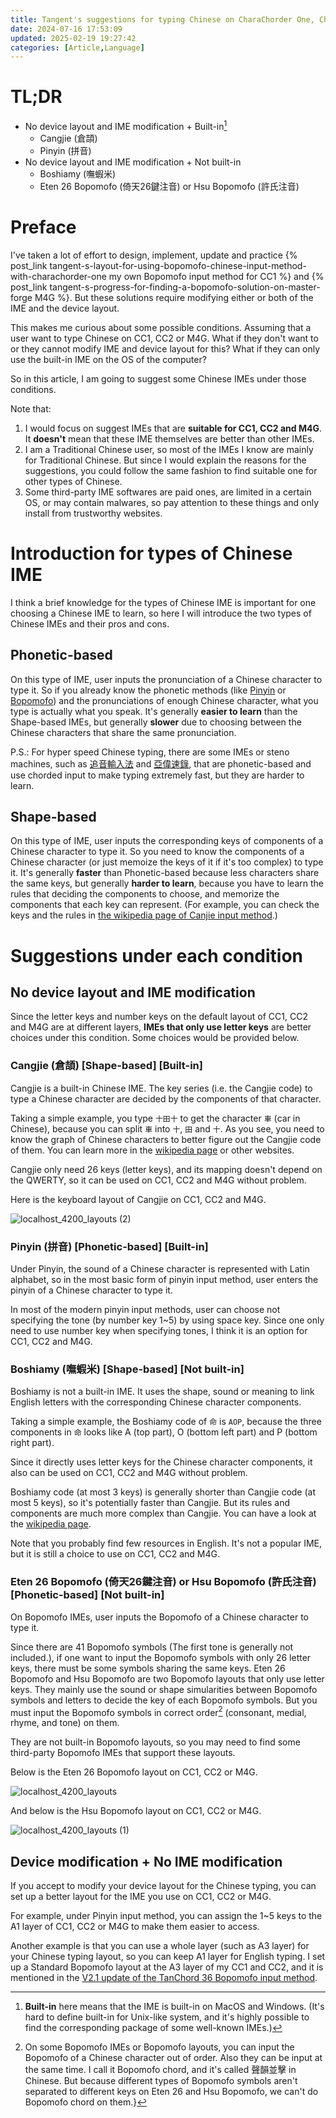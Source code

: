 ```yaml
---
title: Tangent's suggestions for typing Chinese on CharaChorder One, CharaChorder Two and Master Forge
date: 2024-07-16 17:53:09
updated: 2025-02-19 19:27:42
categories: [Article,Language]
---
```


# TL;DR

- No device layout and IME modification + Built-in[^built_in]
  - Cangjie (倉頡)
  - Pinyin (拼音)
- No device layout and IME modification + Not built-in
  - Boshiamy (嘸蝦米)
  - Eten 26 Bopomofo (倚天26鍵注音) or Hsu Bopomofo (許氏注音)

# Preface

I've taken a lot of effort to design, implement, update and practice {% post_link tangent-s-layout-for-using-bopomofo-chinese-input-method-with-charachorder-one my own Bopomofo input method for CC1 %} and {% post_link tangent-s-progress-for-finding-a-bopomofo-solution-on-master-forge M4G %}. But these solutions require modifying either or both of the IME and the device layout.

This makes me curious about some possible conditions. Assuming that a user want to type Chinese on CC1, CC2 or M4G. What if they don't want to or they cannot modify IME and device layout for this? What if they can only use the built-in IME on the OS of the computer?

So in this article, I am going to suggest some Chinese IMEs under those conditions.

Note that:
1. I would focus on suggest IMEs that are **suitable for CC1, CC2 and M4G**. It **doesn't** mean that these IME themselves are better than other IMEs.
2. I am a Traditional Chinese user, so most of the IMEs I know are mainly for Traditional Chinese. But since I would explain the reasons for the suggestions, you could follow the same fashion to find suitable one for other types of Chinese.
3. Some third-party IME softwares are paid ones, are limited in a certain OS, or may contain malwares, so pay attention to these things and only install from trustworthy websites.

# Introduction for types of Chinese IME

I think a brief knowledge for the types of Chinese IME is important for one choosing a Chinese IME to learn, so here I will introduce the two types of Chinese IMEs and their pros and cons.

## Phonetic-based

On this type of IME, user inputs the pronunciation of a Chinese character to type it. So if you already know the phonetic methods (like [Pinyin](https://en.wikipedia.org/wiki/Pinyin) or [Bopomofo](https://en.wikipedia.org/wiki/Bopomofo)) and the pronunciations of enough Chinese character, what you type is actually what you speak. It's generally **easier to learn** than the Shape-based IMEs, but generally **slower** due to choosing between the Chinese characters that share the same pronunciation.

P.S.: For hyper speed Chinese typing, there are some IMEs or steno machines, such as [追音輸入法](https://www.text.tw/chasew) and [亞偉速錄](https://zh.wikipedia.org/zh-tw/%E4%BA%9A%E4%BC%9F%E9%80%9F%E5%BD%95), that are phonetic-based and use chorded input to make typing extremely fast, but they are harder to learn.

## Shape-based

On this type of IME, user inputs the corresponding keys of components of a Chinese character to type it. So you need to know the components of a Chinese character (or just memoize the keys of it if it's too complex) to type it. It's generally **faster** than Phonetic-based because less characters share the same keys, but generally **harder to learn**, because you have to learn the rules that deciding the components to choose, and memorize the components that each key can represent. (For example, you can check the keys and the rules in [the wikipedia page of Canjie input method](https://en.wikipedia.org/wiki/Cangjie_input_method).) 

# Suggestions under each condition

## No device layout and IME modification

Since the letter keys and number keys on the default layout of CC1, CC2 and M4G are at different layers, **IMEs that only use letter keys** are better choices under this condition. Some choices would be provided below.

### Cangjie (倉頡) [Shape-based] [Built-in]

Cangjie is a built-in Chinese IME. The key series (i.e. the Cangjie code) to type a Chinese character are decided by the components of that character.

Taking a simple example, you type `十田十` to get the character `車` (car in Chinese), because you can split `車` into `十`, `田` and `十`. As you see, you need to know the graph of Chinese characters to better figure out the Cangjie code of them. You can learn more in the [wikipedia page](https://en.wikipedia.org/wiki/Cangjie_input_method) or other websites.

Cangjie only need 26 keys (letter keys), and its mapping doesn't depend on the QWERTY, so it can be used on CC1, CC2 and M4G without problem.

Here is the keyboard layout of Cangjie on CC1, CC2 and M4G.

![localhost_4200_layouts (2)](https://hackmd.io/_uploads/rkwmh3I_0.png)


### Pinyin (拼音) [Phonetic-based] [Built-in]

Under Pinyin, the sound of a Chinese character is represented with Latin alphabet, so in the most basic form of pinyin input method, user enters the pinyin of a Chinese character to type it.

In most of the modern pinyin input methods, user can choose not specifying the tone (by number key 1~5) by using space key. Since one only need to use number key when specifying tones, I think it is an option for CC1, CC2 and M4G.

### Boshiamy (嘸蝦米) [Shape-based] [Not built-in]

Boshiamy is not a built-in IME. It uses the shape, sound or meaning to link English letters with the corresponding Chinese character components.

Taking a simple example, the Boshiamy code of `命` is `AOP`, because the three components in `命` looks like A (top part), O (bottom left part) and P (bottom right part).

Since it directly uses letter keys for the Chinese character components, it also can be used on CC1, CC2 and M4G without problem.

Boshiamy code (at most 3 keys) is generally shorter than Cangjie code (at most 5 keys), so it's potentially faster than Cangjie. But its rules and components are much more complex than Cangjie. You can have a look at the [wikipedia page](https://zh.wikipedia.org/zh-tw/%E5%98%B8%E8%9D%A6%E7%B1%B3%E8%BC%B8%E5%85%A5%E6%B3%95#%E5%AD%97%E6%A0%B9).

Note that you probably find few resources in English. It's not a popular IME, but it is still a choice to use on CC1, CC2 and M4G.

### Eten 26 Bopomofo (倚天26鍵注音) or Hsu Bopomofo (許氏注音) [Phonetic-based] [Not built-in]

On Bopomofo IMEs, user inputs the Bopomofo of a Chinese character to type it.

Since there are 41 Bopomofo symbols (The first tone is generally not included.), if one want to input the Bopomofo symbols with only 26 letter keys, there must be some symbols sharing the same keys. Eten 26 Bopomofo and Hsu Bopomofo are two Bopomofo layouts that only use letter keys. They mainly use the sound or shape simularities between Bopomofo symbols and letters to decide the key of each Bopomofo symbols. But you must input the Bopomofo symbols in correct order[^order] (consonant, medial, rhyme, and tone) on them. 

They are not built-in Bopomofo layouts, so you may need to find some third-party Bopomofo IMEs that support these layouts.

Below is the Eten 26 Bopomofo layout on CC1, CC2 or M4G.

![localhost_4200_layouts](https://hackmd.io/_uploads/rySzmWh_0.png)

And below is the Hsu Bopomofo layout on CC1, CC2 or M4G.

![localhost_4200_layouts (1)](https://hackmd.io/_uploads/rkZvjZ2dC.png)

## Device modification + No IME modification

If you accept to modify your device layout for the Chinese typing, you can set up a better layout for the IME you use on CC1, CC2 or M4G.

For example, under Pinyin input method, you can assign the 1~5 keys to the A1 layer of CC1, CC2 or M4G to make them easier to access.

Another example is that you can use a whole layer (such as A3 layer) for your Chinese typing layout, so you can keep A1 layer for English typing. I set up a Standard Bopomofo layout at the A3 layer of my CC1 and CC2, and it is mentioned in the [V2.1 update of the TanChord 36 Bopomofo input method](https://hackmd.io/0NC95sTxTSOwhPaleCynyw#V21).

[^built_in]: **Built-in** here means that the IME is built-in on MacOS and Windows. (It's hard to define built-in for Unix-like system, and it's highly possible to find the corresponding package of some well-known IMEs.)
[^order]: On some Bopomofo IMEs or Bopomofo layouts, you can input the Bopomofo of a Chinese character out of order. Also they can be input at the same time. I call it Bopomofo chord, and it's called 聲韻並擊 in Chinese. But because different types of Bopomofo symbols aren't separated to different keys on Eten 26 and Hsu Bopomofo, we can't do Bopomofo chord on them.}

